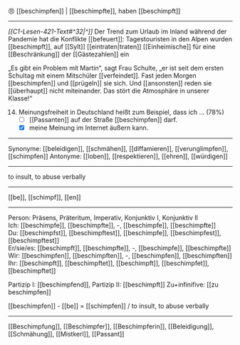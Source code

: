 😠 [[beschimpfen]] | [[beschimpfte]], haben [[beschimpft]]

---
*[[C1-Lesen-421-Text#^32|^]]* Der Trend zum Urlaub im Inland während der Pandemie hat die Konflikte [[befeuert]]: Tagestouristen in den Alpen wurden [[beschimpft]], auf [[Sylt]] [[eintraten|traten]] [[Einheimische]] für eine [[Beschränkung]] der [[Gästezahlen]] ein

„Es gibt ein Problem mit Martin“, sagt Frau Schulte, „er ist seit dem ersten Schultag mit einem Mitschüler [[verfeindet]]. Fast jeden Morgen [[beschimpfen]] und [[prügeln]] sie sich. Und [[ansonsten]] reden sie [[überhaupt]] nicht miteinander. Das stört die Atmosphäre in unserer Klasse!“

14. Meinungsfreiheit in Deutschland heißt zum Beispiel, dass ich … (78%)
    - [ ] [[Passanten]] auf der Straße [[beschimpfen]] darf.
    - [x] meine Meinung im Internet äußern kann.

---

Synonyme: [[beleidigen]], [[schmähen]], [[diffamieren]], [[verunglimpfen]], [[schimpfen]]
Antonyme: [[loben]], [[respektieren]], [[ehren]], [[würdigen]]

---

to insult, to abuse verbally

---

[[be]], [[schimpf]], [[en]]

---

Person: Präsens, Präteritum, Imperativ, Konjunktiv I, Konjunktiv II  
Ich: [[beschimpfe]], [[beschimpfte]], -, [[beschimpfe]], [[beschimpfte]]  
Du: [[beschimpfst]], [[beschimpftest]], [[beschimpfe]], [[beschimpfest]], [[beschimpftest]]  
Er/sie/es: [[beschimpft]], [[beschimpfte]], -, [[beschimpfe]], [[beschimpfte]]  
Wir: [[beschimpfen]], [[beschimpften]], -, [[beschimpfen]], [[beschimpften]]  
Ihr: [[beschimpft]], [[beschimpftet]], [[beschimpft]], [[beschimpfet]], [[beschimpftet]]

Partizip I: [[beschimpfend]],
Partizip II: [[beschimpft]]
Zu+infinifive: [[zu beschimpfen]]

[[beschimpfen]] - [[be]] = [[schimpfen]] / to insult, to abuse verbally

---

[[Beschimpfung]], [[Beschimpfer]], [[Beschimpferin]], [[Beleidigung]], [[Schmähung]], [[Mistkerl]], [[Passant]]
